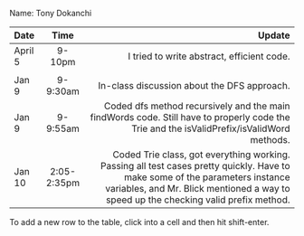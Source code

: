 Name: Tony Dokanchi

| Date    |    Time     |                                                                                                                                                                                                               Update |
|:--------|:-----------:|---------------------------------------------------------------------------------------------------------------------------------------------------------------------------------------------------------------------:|
| April 5 |   9-10pm    |                                                                                                                                                                           I tried to write abstract, efficient code. |
|         |             |                                                                                                                                                                                                                      |
| Jan 9   |  9-9:30am   |                                                                                                                                                                          In-class discussion about the DFS approach. |
| Jan 9   |  9-9:55am   |                                                                            Coded dfs method recursively and the main findWords code. Still have to properly code the Trie and the isValidPrefix/isValidWord methods. |
| Jan 10  | 2:05-2:35pm | Coded Trie class, got everything working. Passing all test cases pretty quickly. Have to make some of the parameters instance variables, and Mr. Blick mentioned a way to speed up the checking valid prefix method. |


To add a new row to the table, click into a cell and then hit shift-enter.